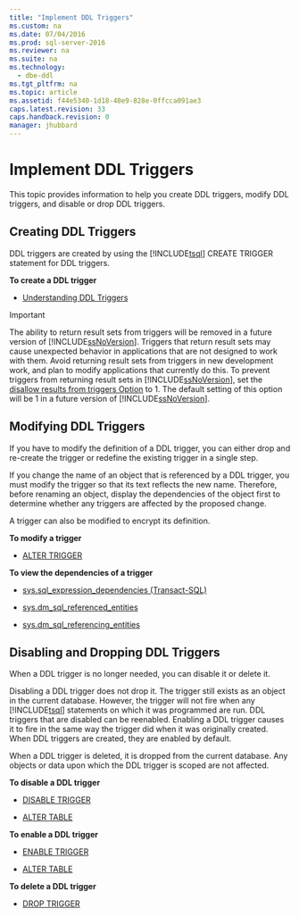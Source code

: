 ```yaml
---
title: "Implement DDL Triggers"
ms.custom: na
ms.date: 07/04/2016
ms.prod: sql-server-2016
ms.reviewer: na
ms.suite: na
ms.technology: 
  - dbe-ddl
ms.tgt_pltfrm: na
ms.topic: article
ms.assetid: f44e5340-1d18-40e9-828e-0ffcca091ae3
caps.latest.revision: 33
caps.handback.revision: 0
manager: jhubbard
---
```

# Implement DDL Triggers
This topic provides information to help you create DDL triggers, modify DDL triggers, and disable or drop DDL triggers.  
  
## Creating DDL Triggers  
 DDL triggers are created by using the [!INCLUDE[tsql](../../Topics/TopicNameContainA/tokens/tsql_md.md)] CREATE TRIGGER statement for DDL triggers.  
  
 **To create a DDL trigger**  
  
-   [Understanding DDL Triggers](assetId:///edeced03-decd-44c3-8c74-2c02f801d3e7)  
  
> [!IMPORTANT]  
>  The ability to return result sets from triggers will be removed in a future version of [!INCLUDE[ssNoVersion](../../Topics/TopicNameContainA/tokens/ssNoVersion_md.md)]. Triggers that return result sets may cause unexpected behavior in applications that are not designed to work with them. Avoid returning result sets from triggers in new development work, and plan to modify applications that currently do this. To prevent triggers from returning result sets in [!INCLUDE[ssNoVersion](../../Topics/TopicNameContainA/tokens/ssNoVersion_md.md)], set the [disallow results from triggers Option](../../Topics/TopicNameNotContainA/disallow-results-from-triggers-Server-Configuration-Option.md) to 1. The default setting of this option will be 1 in a future version of [!INCLUDE[ssNoVersion](../../Topics/TopicNameContainA/tokens/ssNoVersion_md.md)].  
  
## Modifying DDL Triggers  
 If you have to modify the definition of a DDL trigger, you can either drop and re-create the trigger or redefine the existing trigger in a single step.  
  
 If you change the name of an object that is referenced by a DDL trigger, you must modify the trigger so that its text reflects the new name. Therefore, before renaming an object, display the dependencies of the object first to determine whether any triggers are affected by the proposed change.  
  
 A trigger can also be modified to encrypt its definition.  
  
 **To modify a trigger**  
  
-   [ALTER TRIGGER](assetId:///2a99c7c1-ac2f-4637-aa7c-3d1bf514e500)  
  
 **To view the dependencies of a trigger**  
  
-   [sys.sql_expression_dependencies (Transact-SQL)](assetId:///78a218e4-bf99-4a6a-acbf-ff82425a5946)  
  
-   [sys.dm_sql_referenced_entities](assetId:///077111cb-b860-4d61-916f-bac5d532912f)  
  
-   [sys.dm_sql_referencing_entities](assetId:///c16f8f0a-483f-4feb-842e-da90426045ae)  
  
## Disabling and Dropping DDL Triggers  
 When a DDL trigger is no longer needed, you can disable it or delete it.  
  
 Disabling a DDL trigger does not drop it. The trigger still exists as an object in the current database. However, the trigger will not fire when any [!INCLUDE[tsql](../../Topics/TopicNameContainA/tokens/tsql_md.md)] statements on which it was programmed are run. DDL triggers that are disabled can be reenabled. Enabling a DDL trigger causes it to fire in the same way the trigger did when it was originally created. When DDL triggers are created, they are enabled by default.  
  
 When a DDL trigger is deleted, it is dropped from the current database. Any objects or data upon which the DDL trigger is scoped are not affected.  
  
 **To disable a DDL trigger**  
  
-   [DISABLE TRIGGER](assetId:///e6529f06-e442-437e-a7bf-41790bc092c5)  
  
-   [ALTER TABLE](assetId:///f1745145-182d-4301-a334-18f799d361d1)  
  
 **To enable a DDL trigger**  
  
-   [ENABLE TRIGGER](assetId:///6e21f0ad-68d0-432f-9c7c-a119dd2d3fc9)  
  
-   [ALTER TABLE](assetId:///f1745145-182d-4301-a334-18f799d361d1)  
  
 **To delete a DDL trigger**  
  
-   [DROP TRIGGER](assetId:///092d0d71-9f1e-4e38-a1c4-2487adfa5b4e)